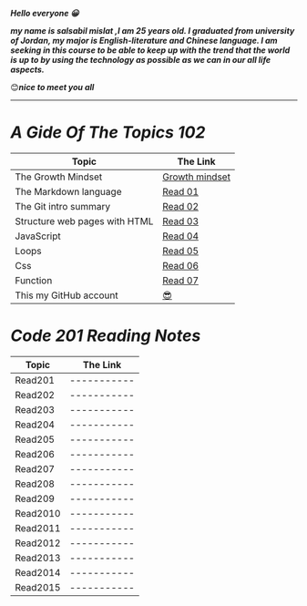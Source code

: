 ***Hello everyone 😀***

***my name is salsabil mislat ,I am 25 years old. I graduated from university of Jordan, my major is English-literature and Chinese language. 
I am seeking in this course to be able to keep up with the trend that the world is up to by using the technology as possible as we can in our all life aspects.*** 

😊***nice to meet you all***

__________________

# *A Gide Of The Topics 102*


| Topic      | The Link |
| ----------- | ----------- |
| The Growth Mindset      | [Growth mindset](https://salsabilmislat.github.io/reading-notes/growthmindset)       |
| The Markdown language   | [Read 01](https://salsabilmislat.github.io/reading-notes/Read01)       |
| The Git intro summary | [Read 02](https://salsabilmislat.github.io/reading-notes/Read02) |
| Structure web pages with HTML | [Read 03](https://salsabilmislat.github.io/reading-notes/Read03) |
| JavaScript | [Read 04](https://salsabilmislat.github.io/reading-notes/Read04) | 
| Loops | [Read 05](https://salsabilmislat.github.io/reading-notes/Read05) | 
| Css | [Read 06](https://salsabilmislat.github.io/reading-notes/Read06) | 
| Function |[ Read 07 ](https://salsabilmislat.github.io/reading-notes/Read07)  |
| This my GitHub account |[ 😎 ](https://github.com/salsabilmislat) |


# *Code 201 Reading Notes*


| Topic      | The Link |
| ----------- | ----------- |
| Read201 | ----------- |
| Read202 | ----------- |
| Read203 | ----------- |
| Read204 | ----------- |
| Read205 | ----------- |
| Read206 | ----------- |
| Read207 | ----------- |
| Read208 | ----------- |
| Read209 | ----------- |
| Read2010 | ----------- |
| Read2011 | ----------- |
| Read2012 | ----------- |
| Read2013 | ----------- |
| Read2014 | ----------- |
| Read2015 | ----------- |

